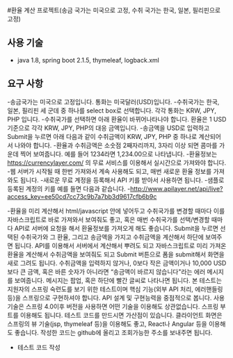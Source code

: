 #환율 계산 프로젝트(송금 국가는 미국으로 고정, 수취 국가는 한국, 일본, 필리핀으로 고정)

## 사용 기술
- java 1.8, spring boot 2.1.5, thymeleaf, logback.xml

## 요구 사항
-송금국가는 미국으로 고정입니다. 통화는 미국달러(USD)입니다.
-수취국가는 한국, 일본, 필리핀 세 군데 중 하나를 select box로 선택합니다. 각각 통화는 KRW, JPY, PHP 입니다. 
-수취국가를 선택하면 아래 환율이 바뀌어나타나야 합니다. 환율은 1 USD 기준으로 각각 KRW, JPY, PHP의 대응 금액입니다.
-송금액을 USD로 입력하고 Submit을 누르면 아래 다음과 같이 수취금액이 KRW, JPY, PHP 중 하나로 계산되어서 나와야 합니다.
-환율과 수취금액은 소숫점 2째자리까지, 3자리 이상 되면 콤마를 가운데 찍어 보여줍니다. 예를 들어 1234라면 1,234.00으로 나타냅니다.
-환율정보는 https://currencylayer.com/ 의 무료 서비스를 이용해서 실시간으로 가져와야 합니다. 
-웹 서버가 시작될 때 한번 가져와서 계속 사용해도 되고, 매번 새로운 환율 정보를 가져와도 됩니다.
-새로운 무료 계정을 등록해서 API 키를 받아서 사용하면 됩니다. 
-샘플로 등록된 계정의 키를 예를 들면 다음과 같습니다. 
-http://www.apilayer.net/api/live?access_key=ee50cd7cc73c9b7a7bb3d9617cfb6b9c

-환율을 미리 계산해서 html/javascript 안에 넣어두고 수취국가를 변경할 때마다 이를 자바스크립트로 바로 가져와서 보여줘도 좋고,
혹은 매번 수취국가를 선택/변경할 때마다 API로 서버에 요청을 해서 환율정보를 가져오게 해도 좋습니다.
Submit을 누르면 선택된 수취국가와 그 환율, 그리고 송금액을 가지고 수취금액을 계산해서 하단에 보여주면 됩니다.
API를 이용해서 서버에서 계산해서 뿌려도 되고 자바스크립트로 미리 가져온 환율을 계산해서 수취금액을 보여줘도 되고 Submit 버튼으로 폼을 submit해서 화면을 새로 그려도 됩니다.
수취금액을 입력하지 않거나, 0보다 작은 금액이거나 10,000 USD보다 큰 금액, 혹은 바른 숫자가 아니라면 “송금액이 바르지 않습니다"라는 에러 메시지를 보여줍니다. 
메시지는 팝업, 혹은 하단에 빨간 글씨로 나타나면 됩니다.
본 테스트는 지원자의 스프링 숙련도를 보기 위한 테스트이며 핵심 기능(외부 API 처리, 에러핸들링등)을 스프링으로 구현하셔야 합니다.
API 설계 및 구현능력을 중점적으로 봅니다.
사용기술은 스프링 4.0이후 버전을 사용하면 어떤 기술을 이용해도 상관없습니다. 스프링 부트를 이용해도 됩니다.
테스트 코드를 만드시면 가산점이 있습니다.
클라이언트 화면은 스프링의 뷰 기술(jsp, thymeleaf 등)을 이용해도 좋고, React나 Angular 등을 이용해도 좋습니다.
작성한 코드는 github에 올리고 조회가능한 주소를 보내주면 됩니다.
- 테스트 코드 작성
   
